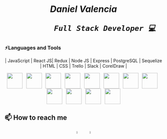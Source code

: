 <h1>
  <i>
    <p align="center">Daniel Valencia<br/>
               
               Full Stack Developer 💻
  </i>
</h1>


### ⚡Languages and Tools


<p align="center">
| JavaScript | React JS| Redux | Node JS | Express | PostgreSQL | Sequelize | HTML | CSS | Trello | Slack | CorelDraw |
</p>
<p align="center">
  <img src="https://user-images.githubusercontent.com/96601499/174880919-7134b46b-f5dd-4816-aeeb-9ecb44634e93.png)" width="50" height="50" align="center"/>
    &nbsp;
  <img src="https://user-images.githubusercontent.com/96601499/174881016-17a47ab4-d14e-4837-bf7e-651f019dcdb2.png" width="50" height="50" align="center"/>
    &nbsp;
  <img src="https://user-images.githubusercontent.com/96601499/174881049-8737663b-7359-4ac4-b0fd-1ea995ea5544.png" width="50" height="50" align="center"/>
    &nbsp;
  <img src="https://user-images.githubusercontent.com/96601499/174881062-df2e73ab-db13-49ac-bad9-54f4fc26f926.png" width="50" height="50" align="center"/>
    &nbsp;
  <img src="https://user-images.githubusercontent.com/96601499/174881093-57fc6f0d-89d3-445c-a637-d43ef6866597.png" width="50" height="50" align="center"/>
    &nbsp;
  <img src="https://user-images.githubusercontent.com/96601499/174881134-a8f56511-c3f4-4f8e-8cde-2fd979d7579f.png" width="50" height="50" align="center"/>
    &nbsp;
  <img src="https://user-images.githubusercontent.com/96601499/174881150-462f4cd5-4874-475f-94b9-04086f09d2bc.png" width="50" height="50" align="center"/>
    &nbsp;
  <img src="https://user-images.githubusercontent.com/96601499/174881166-ad9d780c-47d1-460a-9ee5-d61ca2b1d02d.png" width="50" height="50" align="center"/>
    &nbsp;
  <img src="https://user-images.githubusercontent.com/96601499/174881187-df6fafaa-934e-4a4d-9c91-f4eb65353671.png" width="50" height="50" align="center"/>
    &nbsp;
  <img src="https://user-images.githubusercontent.com/96601499/174882070-28458835-77af-486c-881d-d987a1db299a.png" width="50" height="50" align="center"/>
    &nbsp;
  <img src="https://user-images.githubusercontent.com/96601499/174882105-f3c8a587-b247-4483-9825-76a756375dea.png" width="50" height="50" align="center"/>
    &nbsp;
  <img src="https://user-images.githubusercontent.com/96601499/174882152-98e09df1-8e3d-48c8-9137-4569f2dde94c.png" width="50" height="50" align="center"/>
</p>  

## 📫 How to reach me

<p align="center">
<a href="https://www.linkedin.com/in/danielvalenciadev/" >
    <img width="4.5%" src="https://user-images.githubusercontent.com/96601499/174882957-e54db9ff-8032-45ed-b75a-917a25b406ff.png"></a>
    &nbsp;&nbsp;&nbsp;
<a href="becse.ca0@gmail.com" >
    <img width="4.5%" src="https://user-images.githubusercontent.com/96601499/174883017-9a666f99-ecbc-45a0-bf48-28a6ba7fa3b5.png"></a>
</p>

&nbsp;
&nbsp;

<!--
**dondanielon/dondanielon** is a ✨ _special_ ✨ repository because its `README.md` (this file) appears on your GitHub profile.

Here are some ideas to get you started:

- 🔭 I’m currently working on ...
- 🌱 I’m currently learning ...
- 👯 I’m looking to collaborate on ...
- 🤔 I’m looking for help with ...
- 💬 Ask me about ...
- 📫 How to reach me: ...
- 😄 Pronouns: ...
-  Fun fact: ...
-->
